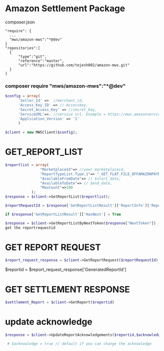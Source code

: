 # Amazon Settlement Package

composer.json
```
"require": {
  ...
  "mws/amazon-mws":"*@dev"
}
"repositories":[
  {
      "type":"git",
      "reference":"master",
      "url":"https://github.com/tejesh002/amazon-mws.git"
  }
]
```

<h3>
 composer require "mws/amazon-mws":"*@dev"
</h3>

```php
$config = array(
      'Seller_Id' =>  //merchant_id,
      'Access_Key_ID' => // Accesskey,
      'Secret_Access_Key' => //secret_key,
      'ServiceURL'=>. //service url. Example = https://mws.amazonservices.in for india,
      'Application_Version' => '1'
      )
      
$client = new MWSClient($config);
```

# GET_REPORT_LIST
```php
$reportlist = array(
                "MarketplaceId"=> //your marketplaceid,
                "ReportTypeList.Type.1"=> "_GET_FLAT_FILE_OFFAMAZONPAYMENTS_SETTLEMENT_DATA_",
                "AvailableFromDate"=> // $start_date,
                "AvailableToDate"=> // $end_date,
                "MaxCount"=>100
            );
$response = $client->GetReportList($reportlist);

$reportRequestId = $response['GetReportListResult']['ReportInfo']['ReportId']

if $response['GetReportListResult']['HasNext'] = True

$response = $client->GetReportListByNextToken($response["NextToken"])
get the reportrequestid
```
# GET REPORT REQUEST
```php
$report_request_response = $client->GetReportRequest($reportRequestId);
```

$reportid = $report_request_response['GeneratedReportId']


# GET SETTLEMENT RESPONSE 
```php
$settlement_Report = $client->GetReport($reportid)
```

# update acknowledge 
```php
$response = $client->UpdateReportAcknowledgements($reportid,$acknowledge=true)

 # $acknowledge = true // default if you can change the acknowledge
```
